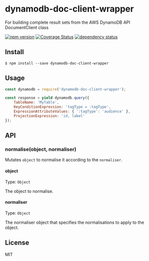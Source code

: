 # dynamodb-doc-client-wrapper

For building complete result sets from the AWS DynamoDB API DocumentClient class

[![npm version](https://badge.fury.io/js/dynamodb-doc-client-wrapper.svg)](https://badge.fury.io/js/dynamodb-doc-client-wrapper)
[![Coverage Status](https://coveralls.io/repos/github/stevejay/dynamodb-doc-client-wrapper/badge.svg?branch=master)](https://coveralls.io/github/stevejay/dynamodb-doc-client-wrapper?branch=master)
[![dependency status](https://david-dm.org/stevejay/dynamodb-doc-client-wrapper.svg)](https://david-dm.org/stevejay/dynamodb-doc-client-wrapper)

## Install

```
$ npm install --save dynamodb-doc-client-wrapper
```

## Usage

```js
const dynamodb = require('dynamodb-doc-client-wrapper');

const response = yield dynamodb.query({
    TableName: 'MyTable',
    KeyConditionExpression: 'tagType = :tagType',
    ExpressionAttributeValues: { ':tagType': 'audience' },
    ProjectionExpression: 'id, label'
});
```

## API

### normalise(object, normaliser)

Mutates `object` to normalise it according to the `normaliser`.

#### object

Type: `Object`

The object to normalise.

#### normaliser

Type: `Object`

The normaliser object that specifies the normalisations to apply to the object.

## License

MIT
